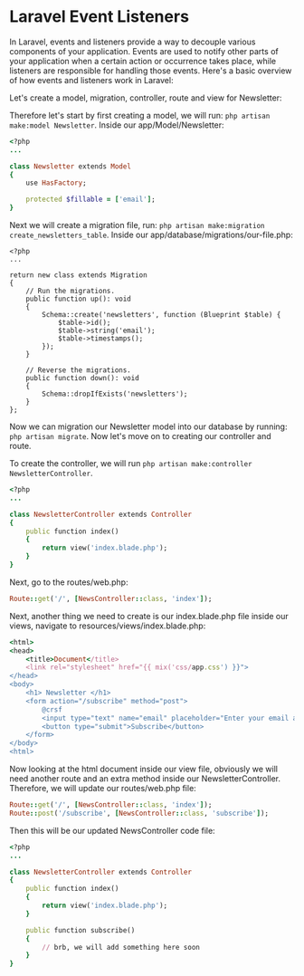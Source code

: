 # Laravel Event Listeners

In Laravel, events and listeners provide a way to decouple various components of your application. Events are used to notify other parts of your application when a certain action or occurrence takes place, while listeners are responsible for handling those events. Here's a basic overview of how events and listeners work in Laravel:

Let's create a model, migration, controller, route and view for Newsletter:

Therefore let's start by first creating a model, we will run: ```php artisan make:model Newsletter```. Inside our app/Model/Newsletter:

```ruby
<?php
...

class Newsletter extends Model
{
    use HasFactory;

    protected $fillable = ['email'];
}
```

Next we will create a migration file, run: ```php artisan make:migration create_newsletters_table```. Inside our app/database/migrations/our-file.php:

```
<?php
...

return new class extends Migration
{
    // Run the migrations.
    public function up(): void
    {
        Schema::create('newsletters', function (Blueprint $table) {
            $table->id();
            $table->string('email');
            $table->timestamps();
        });
    }

    // Reverse the migrations.
    public function down(): void
    {
        Schema::dropIfExists('newsletters');
    }
};
```
Now we can migration our Newsletter model into our database by running: ```php artisan migrate```. Now let's move on to creating our controller and route. 

To create the controller, we will run ```php artisan make:controller NewsletterController```.

```ruby
<?php
...

class NewsletterController extends Controller
{
    public function index()
    {
        return view('index.blade.php');
    }
}
```

Next, go to the routes/web.php:

```ruby
Route::get('/', [NewsController::class, 'index']);
```

Next, another thing we need to create is our index.blade.php file inside our views, navigate to resources/views/index.blade.php:

```ruby
<html>
<head>
    <title>Document</title>
    <link rel="stylesheet" href="{{ mix('css/app.css') }}">
</head>
<body>
    <h1> Newsletter </h1>
    <form action="/subscribe" method="post">
        @crsf
        <input type="text" name="email" placeholder="Enter your email address here...">
        <button type="submit">Subscribe</button>
    </form>
</body>
<html>
```

Now looking at the html document inside our view file, obviously we will need another route and an extra method inside our NewsletterController. Therefore, we will update our routes/web.php file:

```ruby
Route::get('/', [NewsController::class, 'index']);
Route::post('/subscribe', [NewsController::class, 'subscribe']);
```

Then this will be our updated NewsController code file:

```ruby
<?php
...

class NewsletterController extends Controller
{
    public function index()
    {
        return view('index.blade.php');
    }

    public function subscribe()
    {
        // brb, we will add something here soon
    }
}
```


